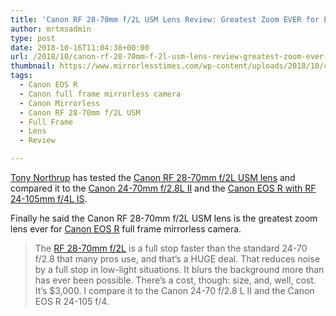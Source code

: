 ```yaml
---
title: 'Canon RF 28-70mm f/2L USM Lens Review: Greatest Zoom EVER for EOS R'
author: mrtmsadmin
type: post
date: 2018-10-16T11:04:38+00:00
url: /2018/10/canon-rf-28-70mm-f-2l-usm-lens-review-greatest-zoom-ever-for-eos-r/
thumbnail: https://www.mirrorlesstimes.com/wp-content/uploads/2018/10/canon_rf_2870mm_f2_l_usm.jpg
tags:
  - Canon EOS R
  - Canon full frame mirrorless camera
  - Canon Mirrorless
  - Canon RF 28-70mm f/2L USM
  - Full Frame
  - Lens
  - Review

---
```

<a class="ext-link" title="" href="https://www.youtube.com/channel/UCDkJEEIifDzR_2K2p9tnwYQ" target="_blank" rel="noopener external nofollow">Tony Northrup</a> has tested the <a class="ext-link" title="" href="https://www.mirrorlesstimes.com/tag/canon-rf-28-70mm-f-2l-usm/" target="_blank" rel="noopener external nofollow" data-amzn-asin="B07H4F64XL">Canon RF 28-70mm f/2L USM lens</a> and compared it to the <a class="ext-link" title="" href="https://www.amazon.com/Canon-24-70mm-2-8L-Standard-Zoom/dp/B0076BNK30/?tag=daicamnew-20" target="_blank" rel="noopener external nofollow" data-amzn-asin="B0076BNK30">Canon 24-70mm f/2.8L II</a> and the <a class="ext-link" title="" href="https://www.amazon.com/Canon-Cameras-Digital-Camera-3075C002/dp/B07H489ZP4/?tag=daicamnew-20" target="_blank" rel="noopener external nofollow" data-amzn-asin="B07H489ZP4">Canon EOS R with RF 24-105mm f/4L IS</a>.

Finally he said the Canon RF 28-70mm f/2L USM lens is the greatest zoom lens ever for <a href="https://www.mirrorlesstimes.com/tag/canon-eos-r/" target="_blank" rel="noopener">Canon EOS R</a> full frame mirrorless camera.<!--more-->

> The <a class="ext-link" title="" href="https://www.amazon.com/Canon-RF-28-70mm-USM-Lens/dp/B07H4F64XL/?tag=daicamnew-20" target="_blank" rel="noopener external nofollow" data-amzn-asin="B07H4F64XL">RF 28-70mm f/2L</a> is a full stop faster than the standard 24-70 f/2.8 that many pros use, and that’s a HUGE deal. That reduces noise by a full stop in low-light situations. It blurs the background more than has ever been possible. There’s a cost, though: size, and, well, cost. It’s $3,000. I compare it to the Canon 24-70 f/2.8 L II and the Canon EOS R 24-105 f/4.